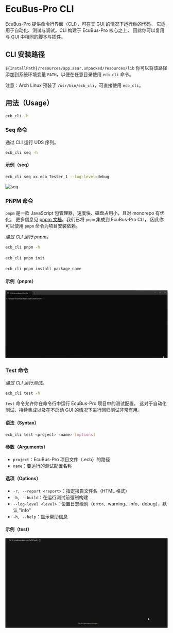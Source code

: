 # EcuBus-Pro CLI

EcuBus-Pro 提供命令行界面（CLI），可在无 GUI 的情况下运行你的代码。
它适用于自动化、测试与调试。CLI 构建于 EcuBus-Pro 核心之上，
因此你可以复用与 GUI 中相同的脚本与插件。

## CLI 安装路径

`${InstallPath}/resources/app.asar.unpacked/resources/lib`
你可以将该路径添加到系统环境变量 `PATH`，以便在任意目录使用 `ecb_cli` 命令。

注意：Arch Linux 预装了 `/usr/bin/ecb_cli`，可直接使用 `ecb_cli`。

## 用法（Usage）

```bash
ecb_cli -h
```

### Seq 命令

通过 CLI 运行 UDS 序列。

```bash
ecb_cli seq -h
```

#### 示例（seq）

```bash
ecb_cli seq xx.ecb Tester_1 --log-level=debug
```

![seq](./../../../media/um/seq.png)

### PNPM 命令

`pnpm` 是一款 JavaScript 包管理器，速度快、磁盘占用小，且对 monorepo 有优化。
更多信息见 [pnpm 文档](https://pnpm.io/)。我们已将 `pnpm` 集成到 EcuBus-Pro CLI，
因此你可以使用 `pnpm` 命令为项目安装依赖。

*通过 CLI 运行 pnpm。*

```bash
ecb_cli pnpm -h

ecb_cli pnpm init

ecb_cli pnpm install package_name
```

#### 示例（pnpm）

![alt text](./../script/pnpm.gif)

### Test 命令

*通过 CLI 运行测试。*

```bash
ecb_cli test -h
```

`test` 命令允许你在命令行中运行 EcuBus-Pro 项目中的测试配置。
这对于自动化测试、持续集成以及在不启动 GUI 的情况下进行回归测试非常有用。

#### 语法（Syntax）

```bash
ecb_cli test <project> <name> [options]
```

#### 参数（Arguments）

- `project`：EcuBus-Pro 项目文件（.ecb）的路径
- `name`：要运行的测试配置名称

#### 选项（Options）

- `-r, --report <report>`：指定报告文件名（HTML 格式）
- `-b, --build`：在运行测试前强制构建
- `--log-level <level>`：设置日志级别（error、warning、info、debug），默认 "info"
- `-h, --help`：显示帮助信息

#### 示例（test）

![alt text](test.gif)
